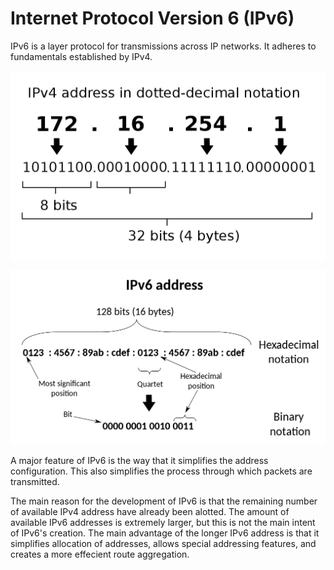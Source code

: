 # Internet Protocol Version 6 (IPv6)

IPv6 is a layer protocol for transmissions across IP networks. It adheres to fundamentals established by IPv4.

![ipv4 pic](../assets/ipv4.png)

![ipv6 pic](../assets/ipv6.png)

A major feature of IPv6 is the way that it simplifies the address configuration. This also simplifies the process through which packets are transmitted.

The main reason for the development of IPv6 is that the remaining number of available IPv4 address have already been alotted. The amount of available IPv6 addresses is extremely larger, but this is not the main intent of IPv6's creation. The main advantage of the longer IPv6 address is that it simplifies allocation of addresses, allows special addressing features, and creates a more effecient route aggregation.
